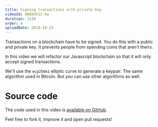 ```yaml
---
title: Signing transactions with private key
videoId: kWQ84S13-hw
duration: 1120
order: 4
uploadDate: 2018-10-23
---
```


Transactions on a blockchain have to be signed. You do this with a public and private key. It prevents people from spending coins that aren't theirs.

In this video we will refactor our Javascript blockchain so that it will only accept signed transactions. 

We'll use the `ecp256k1` elliptic curve to generate a keypair. The same algorithm used in Bitcoin. But you can use other algorithms as well.

# Source code
The code used in this video is [available on GitHub](https://github.com/SavjeeTutorials/SavjeeCoin).

Feel free to fork it, improve it and open pull requests!